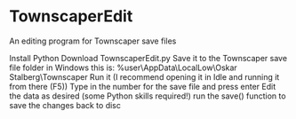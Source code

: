 # TownscaperEdit
An editing program for Townscaper save files

Install Python
Download TownscaperEdit.py
Save it to the Townscaper save file folder
    in Windows this is:
    %user\AppData\LocalLow\Oskar Stalberg\Townscaper
Run it (I recommend opening it in Idle and running it from there (F5))
Type in the number for the save file and press enter
Edit the data as desired (some Python skills required!)
run the save() function to save the changes back to disc

